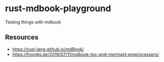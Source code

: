 # rust-mdbook-playground
Testing things with mdbook

## Resources

- https://rust-lang.github.io/mdBook/
- https://fnordig.de/2019/07/11/mdbook-toc-and-mermaid-preprocessors/